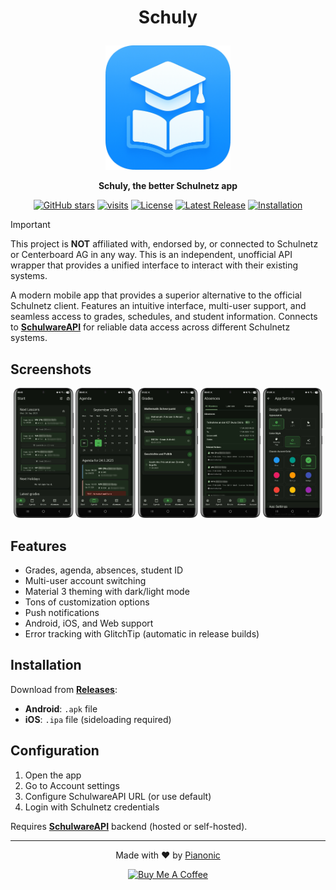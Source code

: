 # <p align="center">Schuly</p>
<p align="center">
  <img src="./assets/app_icon.png" width="200" alt="Schuly Logo">
</p>
<p align="center">
  <strong>Schuly, the better Schulnetz app</strong>
</p>
<p align="center">
  <a href="https://github.com/PianoNic/schuly/stargazers"><img src="https://img.shields.io/github/stars/PianoNic/schuly?style=flat&color=3da8ff" alt="GitHub stars"/></a>
  <a href="https://github.com/PianoNic/schuly"><img src="https://badgetrack.pianonic.ch/badge?tag=schuly&label=visits&color=3da8ff&style=flat" alt="visits"/></a>
  <a href="https://github.com/PianoNic/schuly/blob/main/LICENSE"><img src="https://img.shields.io/github/license/PianoNic/schuly?color=3da8ff" alt="License"/></a>
  <a href="https://github.com/PianoNic/schuly/releases"><img src="https://img.shields.io/github/v/release/PianoNic/schuly?include_prereleases&color=3da8ff&label=Latest%20Release" alt="Latest Release"/></a>
  <a href="#installation"><img src="https://img.shields.io/badge/Selfhost-Instructions-3da8ff.svg" alt="Installation"/></a>
</p>

> [!IMPORTANT]
> This project is **NOT** affiliated with, endorsed by, or connected to Schulnetz or Centerboard AG in any way. This is an independent, unofficial API wrapper that provides a unified interface to interact with their existing systems.

A modern mobile app that provides a superior alternative to the official Schulnetz client. Features an intuitive interface, multi-user support, and seamless access to grades, schedules, and student information. Connects to **[SchulwareAPI](https://github.com/PianoNic/SchulwareAPI)** for reliable data access across different Schulnetz systems.

## Screenshots

<p align="center">
  <img src="./assets/showcase (3).png" width="19%" alt="Screenshot 1">
  <img src="./assets/showcase (2).png" width="19%" alt="Screenshot 2">
  <img src="./assets/showcase (1).png" width="19%" alt="Screenshot 3">
  <img src="./assets/showcase (4).png" width="19%" alt="Screenshot 4">
  <img src="./assets/showcase (5).png" width="19%" alt="Screenshot 5">
</p>

## Features

- Grades, agenda, absences, student ID
- Multi-user account switching
- Material 3 theming with dark/light mode
- Tons of customization options
- Push notifications
- Android, iOS, and Web support
- Error tracking with GlitchTip (automatic in release builds)

## Installation

Download from **[Releases](https://github.com/PianoNic/schuly/releases)**:
- **Android**: `.apk` file
- **iOS**: `.ipa` file (sideloading required)

## Configuration

1. Open the app
2. Go to Account settings
3. Configure SchulwareAPI URL (or use default)
4. Login with Schulnetz credentials

Requires **[SchulwareAPI](https://github.com/PianoNic/SchulwareAPI)** backend (hosted or self-hosted).

---
<p align="center">Made with ❤️ by <a href="https://github.com/Pianonic">Pianonic</a></p>
<p align="center">
  <a href="https://buymeacoffee.com/pianonic"><img src="https://img.shields.io/badge/-buy_me_a%C2%A0coffee-gray?logo=buy-me-a-coffee" alt="Buy Me A Coffee"/></a>
</p>
